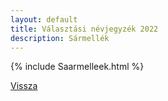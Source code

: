 ```yaml
---
layout: default
title: Választási névjegyzék 2022
description: Sármellék
---
```


{% include Saarmelleek.html %}

[Vissza](./)